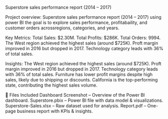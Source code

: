 Superstore sales performance report (2014 – 2017) 

Project overview:
Superstore sales performance report (2014 – 2017) using power BI the goal is to explore sales performance, profitabaility, and customer orders acrossregions, categories, and years.

Key Metrics: 
Total Sales:  $2.30M. 
Total Profits: $286K.
Total Orders: 9994.
The West region achieved the highest sales (around $725K).
Proft margin improved in 2016 but dropped in 2017.
Technology category leads with 36% of total sales.

Insights:
The West region achieved the highest sales (around $725K).
Proft margin improved in 2016 but dropped in 2017.
Technology category leads with 36% of total sales.
Furniture has lower profit margins despite high sales, likely due to shipping or discounts.
California is the top-performing state, contributing the highest sales volume.

📂 Files Included
Dashboard Screenshot – Overview of the Power BI dashboard.
Superstore.pbix – Power BI file with data model & visualizations.
Superstore-Sales.xlsx – Raw dataset used for analysis.
Report.pdf – One-page business report with KPIs & insights.
